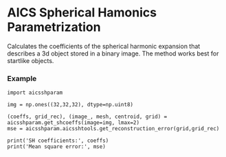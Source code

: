 # AICS Spherical Hamonics Parametrization

Calculates the coefficients of the spherical harmonic expansion that describes a 3d object stored in a binary image. The method works best for startlike objects.

### Example

```import numpy as np
import aicsshparam

img = np.ones((32,32,32), dtype=np.uint8)

(coeffs, grid_rec), (image_, mesh, centroid, grid) = aicsshparam.get_shcoeffs(image=img, lmax=2)
mse = aicsshparam.aicsshtools.get_reconstruction_error(grid,grid_rec)

print('SH coefficients:', coeffs)
print('Mean square error:', mse)
```